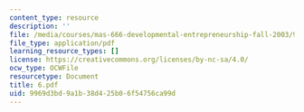 ```yaml
---
content_type: resource
description: ''
file: /media/courses/mas-666-developmental-entrepreneurship-fall-2003/9969d3bd9a1b38d425b06f54756ca99d_6.pdf
file_type: application/pdf
learning_resource_types: []
license: https://creativecommons.org/licenses/by-nc-sa/4.0/
ocw_type: OCWFile
resourcetype: Document
title: 6.pdf
uid: 9969d3bd-9a1b-38d4-25b0-6f54756ca99d
---
```

